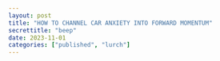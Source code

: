 ```yaml
---
layout: post
title: "HOW TO CHANNEL CAR ANXIETY INTO FORWARD MOMENTUM"
secrettitle: "beep"
date: 2023-11-01
categories: ["published", "lurch"]
---
```


